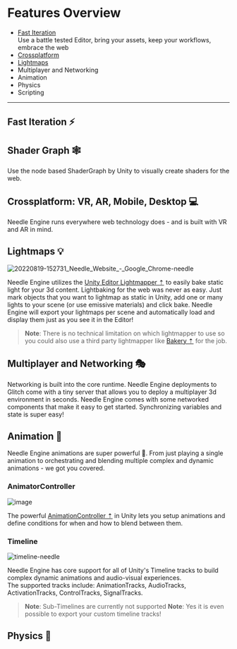 # Features Overview

- [Fast Iteration](#fast-iteration)  
  Use a battle tested Editor, bring your assets, keep your workflows, embrace the web
- [Crossplatform](#crossplatform-vr-ar-mobile-desktop) 
- [Lightmaps](#lightmaps)
- Multiplayer and Networking
- Animation
- Physics
- Scripting

---
## Fast Iteration ⚡

## Shader Graph 🕸
Use the node based ShaderGraph by Unity to visually create shaders for the web.

## Crossplatform: VR, AR, Mobile, Desktop 💻
Needle Engine runs everywhere web technology does - and is built with VR and AR in mind.

## Lightmaps 💡

![20220819-152731_Needle_Website_-_Google_Chrome-needle](https://user-images.githubusercontent.com/5083203/185631598-cd8b930b-bcc8-49c0-884b-11d091fd7185.png)

Needle Engine utilizes the [Unity Editor Lightmapper ⇡](https://docs.unity3d.com/Manual/progressive-lightmapper.html) to easily bake static light for your 3d content. Lightbaking for the web was never as easy. Just mark objects that you want to lightmap as static in Unity, add one or many lights to your scene (or use emissive materials) and click bake. Needle Engine will export your lightmaps per scene and automatically load and display them just as you see it in the Editor! 

> **Note**: There is no technical limitation on which lightmapper to use so you could also use a third party lightmapper like [Bakery ⇡](https://assetstore.unity.com/packages/tools/level-design/bakery-gpu-lightmapper-122218) for the job.

## Multiplayer and Networking 🎭
Networking is built into the core runtime. Needle Engine deployments to Glitch come with a tiny server that allows you to deploy a multiplayer 3d environment in seconds. Needle Engine comes with some networked components that make it easy to get started. Synchronizing variables and state is super easy!

## Animation 🏇
Needle Engine animations are super powerful 💪. From just playing a single animation to orchestrating and blending multiple complex and dynamic animations - we got you covered. 

### AnimatorController
![image](https://user-images.githubusercontent.com/5083203/185635695-4eb53e27-5803-4c78-8257-51ab0c04db50.png)

The powerful [AnimationController ⇡](https://docs.unity3d.com/Manual/class-AnimatorController.html) in Unity lets you setup animations and define conditions for when and how to blend between them.

### Timeline
![timeline-needle](https://user-images.githubusercontent.com/5083203/185631460-e53ebfd7-047e-4e47-9519-1a4006e60266.png)

Needle Engine has core support for all of Unity's Timeline tracks to build complex dynamic animations and audio-visual experiences.  
The supported tracks include: AnimationTracks, AudioTracks, ActivationTracks, ControlTracks, SignalTracks. 

> **Note**: Sub-Timelines are currently not supported
> **Note**: Yes it is even possible to export your custom timeline tracks!

## Physics 🏓

